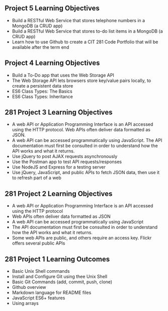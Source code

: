 
## Project 5 Learning Objectives
- Build a RESTful Web Service that stores telephone numbers in a
MongoDB (a CRUD app)
- Build a RESTful Web Service that stores to-do list items in a
MongoDB (a CRUD app)
- Learn how to use Github to create a CIT 281 Code Portfolio that
will be available after the term end


## Project 4 Learning Objectives
- Build a To-Do app that uses the Web Storage API
- The Web Storage API lets browsers store key/value pairs locally, to
create a persistent data store
- ES6 Class Types: The Basics
- ES6 Class Types: Inheritance


## 281 Project 3 Learning Objectives

- A web API or Application Programming Interface is an API
accessed using the HTTP protocol. Web APIs often deliver data
formatted as JSON.
- A web API can be accessed programmatically using JavaScript.
The API documentation must first be consulted in order to
understand how the API works and what it returns.
- Use jQuery to post AJAX requests asynchronously
- Use the Postman app to test API requests/responses
- Use NodeJS and Express for a testing server
- Use jQuery, JavaScript, and public APIs to fetch JSON data, then
use it to refresh part of a web


## 281 Project 2 Learning Objectives

- A web API or Application Programming Interface is an API accessed using the HTTP protocol
- Web APIs often deliver data formatted as JSON
- A web API can be accessed programmatically using JavaScript
- The API documentation must first be consulted in order to
understand how the API works and what it returns.
- Some web APIs are public, and others require an access key.
Flickr offers several public APIs

## 281 Project 1 Learning Outcomes

- Basic Unix Shell commands
- Install and Configure Git using thee Unix Shell
- Basic Git Commands (add, commit, push, clone)
- Github overview
- Markdown language for README files
- JavaScript ES6+ features
- Using arrays
 
